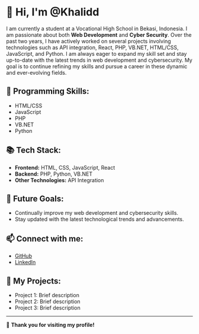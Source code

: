 # 👋 Hi, I'm @Khalidd

I am currently a student at a Vocational High School in Bekasi, Indonesia. I am passionate about both **Web Development** and **Cyber Security**. Over the past two years, I have actively worked on several projects involving technologies such as API integration, React, PHP, VB.NET, HTML/CSS, JavaScript, and Python. I am always eager to expand my skill set and stay up-to-date with the latest trends in web development and cybersecurity. My goal is to continue refining my skills and pursue a career in these dynamic and ever-evolving fields.

## 🌱 Programming Skills:
- HTML/CSS
- JavaScript
- PHP
- VB.NET
- Python

## 📚 Tech Stack:
- **Frontend:** HTML, CSS, JavaScript, React
- **Backend:** PHP, Python, VB.NET
- **Other Technologies:** API Integration

## 🎯 Future Goals:
- Continually improve my web development and cybersecurity skills.
- Stay updated with the latest technological trends and advancements.

## 📫 Connect with me:
- [GitHub](https://github.com/Khalidd88)
- [LinkedIn](insert-your-link-here)

## 🔧 My Projects:
- Project 1: Brief description
- Project 2: Brief description
- Project 3: Brief description

---

🌟 **Thank you for visiting my profile!**
